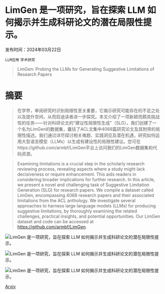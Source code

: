 # LimGen 是一项研究，旨在探索 LLM 如何揭示并生成科研论文的潜在局限性提示。

发布时间：2024年03月22日

`LLM应用` `学术研究`

> LimGen: Probing the LLMs for Generating Suggestive Limitations of Research Papers

# 摘要

> 在学界，审阅研究时识别局限性至关重要，它揭示研究可能存在的不足之处以及提升空间，从而启迪读者进一步探究。本文介绍了一项新颖而颇具挑战性的任务——针对科研论文的“建议性局限性生成”（SLG）。我们创建了一个名为LimGen的数据集，囊括了ACL文集中4068篇研究论文及其附带的局限性描述。我们通过详尽探讨相关难题、实践洞见及潜在机遇，研究如何运用大型语言模型（LLMs）以生成有建设性的局限性建议。您可在https://github.com/armbf/LimGen平台上访问我们的LimGen数据集和代码资源。

> Examining limitations is a crucial step in the scholarly research reviewing process, revealing aspects where a study might lack decisiveness or require enhancement. This aids readers in considering broader implications for further research. In this article, we present a novel and challenging task of Suggestive Limitation Generation (SLG) for research papers. We compile a dataset called LimGen, encompassing 4068 research papers and their associated limitations from the ACL anthology. We investigate several approaches to harness large language models (LLMs) for producing suggestive limitations, by thoroughly examining the related challenges, practical insights, and potential opportunities. Our LimGen dataset and code can be accessed at https://github.com/armbf/LimGen.

![LimGen 是一项研究，旨在探索 LLM 如何揭示并生成科研论文的潜在局限性提示。](../../../paper_images/2403.15529/x1.png)

![LimGen 是一项研究，旨在探索 LLM 如何揭示并生成科研论文的潜在局限性提示。](../../../paper_images/2403.15529/x2.png)

![LimGen 是一项研究，旨在探索 LLM 如何揭示并生成科研论文的潜在局限性提示。](../../../paper_images/2403.15529/x3.png)

[Arxiv](https://arxiv.org/abs/2403.15529)